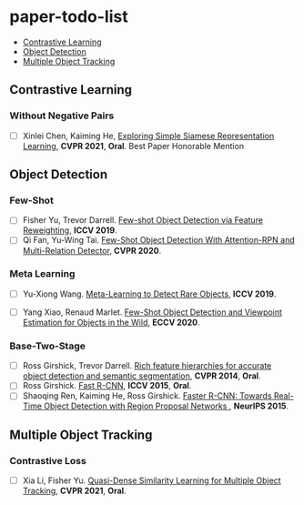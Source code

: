 # paper-todo-list

- [Contrastive Learning](#Contrastive-Learning)
- [Object Detection](#Object-Detection)
- [Multiple Object Tracking](#Multiple-Object-Tracking)


<a name="Contrastive-Learning"></a>
## Contrastive Learning
### Without Negative Pairs
- [ ] Xinlei Chen, Kaiming He, [Exploring Simple Siamese Representation Learning](https://openaccess.thecvf.com/content/CVPR2021/html/Chen_Exploring_Simple_Siamese_Representation_Learning_CVPR_2021_paper.html), **CVPR 2021**, **Oral**. Best Paper Honorable Mention


<a name="Object-Detection"></a>
## Object Detection
### Few-Shot
- [ ] Fisher Yu, Trevor Darrell. [Few-shot Object Detection via Feature Reweighting](https://openaccess.thecvf.com/content_ICCV_2019/html/Kang_Few-Shot_Object_Detection_via_Feature_Reweighting_ICCV_2019_paper.html), **ICCV 2019**.
- [ ] Qi Fan, Yu-Wing Tai. [Few-Shot Object Detection With Attention-RPN and Multi-Relation Detector](https://openaccess.thecvf.com/content_CVPR_2020/html/Fan_Few-Shot_Object_Detection_With_Attention-RPN_and_Multi-Relation_Detector_CVPR_2020_paper.html), **CVPR 2020**.

### Meta Learning
- [ ] Yu-Xiong Wang. [Meta-Learning to Detect Rare Objects](https://openaccess.thecvf.com/content_ICCV_2019/html/Wang_Meta-Learning_to_Detect_Rare_Objects_ICCV_2019_paper.html), **ICCV 2019**.
- [ ] Yang Xiao, Renaud Marlet. [Few-Shot Object Detection and Viewpoint Estimation for Objects in the Wild](https://link.springer.com/chapter/10.1007/978-3-030-58520-4_12), **ECCV 2020**.


### Base-Two-Stage
- [ ] Ross Girshick, Trevor Darrell. [Rich feature hierarchies for accurate object detection and semantic segmentation](https://openaccess.thecvf.com/content_cvpr_2014/html/Girshick_Rich_Feature_Hierarchies_2014_CVPR_paper.html), **CVPR 2014**, **Oral**.
- [ ] Ross Girshick. [Fast R-CNN](https://openaccess.thecvf.com/content_iccv_2015/html/Girshick_Fast_R-CNN_ICCV_2015_paper.html), **ICCV 2015**, **Oral**.
- [ ] Shaoqing Ren, Kaiming He, Ross Girshick. [Faster R-CNN: Towards Real-Time Object Detection with Region Proposal Networks
](https://proceedings.neurips.cc/paper/2015/file/14bfa6bb14875e45bba028a21ed38046-Paper.pdf), **NeurIPS 2015**.

<a name="Multiple-Object-Tracking"></a>
## Multiple Object Tracking
### Contrastive Loss
- [ ] Xia Li, Fisher Yu. [Quasi-Dense Similarity Learning for Multiple Object Tracking](https://openaccess.thecvf.com/content/CVPR2021/html/Pang_Quasi-Dense_Similarity_Learning_for_Multiple_Object_Tracking_CVPR_2021_paper.html), **CVPR 2021**, **Oral**.